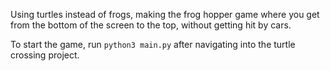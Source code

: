 Using turtles instead of frogs, making the frog hopper game where you get from the bottom of the screen to the top,
without getting hit by cars.

To start the game, run `python3 main.py` after navigating into the turtle crossing project.